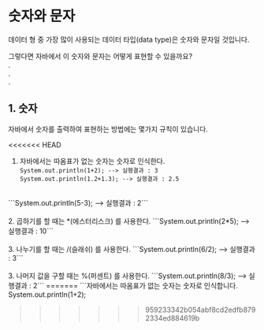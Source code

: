 # **숫자와 문자**
데이터 형 중 가장 많이 사용되는 데이터 타입(data type)은 숫자와 문자일 것입니다.

그렇다면 자바에서 이 숫자와 문자는 어떻게 표현할 수 있을까요?  
.  
.  
.  
## **1. 숫자**
자바에서 숫자를 출력하여 표현하는 방법에는 몇가지 규칙이 있습니다.

<<<<<<< HEAD
1. 자바에서는 따옴표가 없는 숫자는 숫자로 인식한다.  
```System.out.println(1+2); --> 실행결과 : 3```  
```System.out.println(1.2+1.3); --> 실행결과 : 2.5```
<br>  
```System.out.println(5-3); --> 실행결과 : 2```
<br><br>
2. 곱하기를 할 때는 *(에스터리스크) 를 사용한다.  
```System.out.println(2*5); --> 실행결과 : 10```
<br><br>
3. 나누기를 할 때는 /(슬래쉬) 를 사용한다.  
```System.out.println(6/2); --> 실행결과 : 3```
<br><br>
3. 나머지 값을 구할 때는 %(퍼센트) 를 사용한다.  
```System.out.println(8/3); --> 실행결과 : 2```
=======
```자바에서는 따옴표가 없는 숫자는 숫자로 인식합니다.
System.out.println(1+2);

>>>>>>> 959233342b054abf8cd2edfb8792334ed884619b
